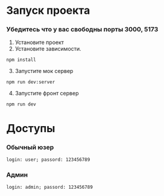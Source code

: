 # Запуск проекта

### Убедитесь что у вас свободны порты 3000, 5173  

1. Установите проект  
2. Установите зависимости.  

```shell
npm install
```

3. Запустите мок сервер 

```shell
npm run dev:server
```

4. Запустите фронт сервер

```shell
npm run dev
```


# Доступы

### Обычный юзер
``login: user; passord: 123456789 ``
### Админ
``login: admin; passord: 123456789``